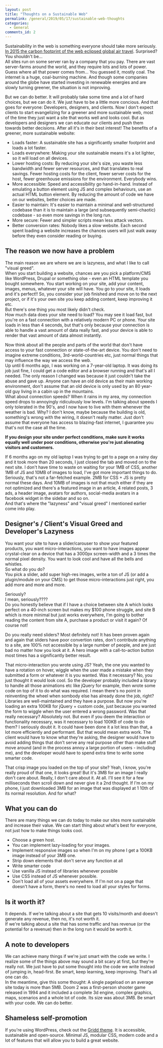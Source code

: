 ```yaml
---
layout: post
title: "Thoughts on a Sustainable Web"
permalink: /general/2019/05/17/sustainable-web-thoughts
categories:
  - General
comments_id: 2
---
```


Sustainability in the web is something everyone should take more seriously. [In 2015 the carbon footprint of the web eclipsed global air travel](https://www.theguardian.com/environment/2015/sep/25/server-data-centre-emissions-air-travel-web-google-facebook-greenhouse-gas). Surprised? You shouldn't be...  
All sites run on some server ran by a company that you pay. There are vast server-farms around the world, and they require lots and lots of power. Guess where all that power comes from... You guessed it, mostly coal. The internet is a huge, coal-burning machine. And though some companies around the globe have started investing in renewable energies and are slowly turning greener, the situation is not improving.  

But we can do better. It will probably take some time and a lot of hard choices, but we can do it. We just have to be a little more concious. And that goes for everyone: Developers, designers, and clients. Now I don't expect clients to start evangelizing for a greener and more sustainable web, most of the time they just want a site that works well and looks cool. But as developers and designers we can educate our clients and push them towards better decisions. After all it's in their best interest! The benefits of a greener, more sustainable website:

* Loads faster: A sustainable site has a significantly smaller footprint and loads a lot faster.
* Loads everywhere: Making your site sustainable means it's a lot lighter, so it will load on all devices.
* Lower hosting costs: By reducing your site's size, you waste less bandwidth and fewer server resources, and that translates to real savings. Fewer hosting costs for the client, fewer server costs for the host, fewer greenhouse emissions for the environment. Everybody wins.
* More accessible: Speed and accessibility go hand-in-hand. Instead of emulating a button element using JS and complex behaviours, use an actual HTML button element. By reducing the amount of code we have on our websites, better choices are made.
* Easier to maintain: It's easier to maintain a minimal and well-structured codebase than it is to maintain a large (and subsequently semi-chaotic) codebase - so even more savings in the long run.
* More secure: Fewer and simpler scripts mean less attack vectors.
* Better conversion rates: Nobody likes a slow website. Each second spent loading a website increases the chances users will just walk away before they even consider reading or buying.

## The reason we now have a problem

The main reason we are where we are is lazyness, and what I like to call "visual greed".  
When you start building a website, chances are you pick a platform/CMS like WordPress, Drupal or something olse - even an HTML template you bought somewhere. You start working on your site, add your content, images, menus, whatever your site will have. You go to your site, it loads and it's perfect!! So, you consider your job finished and move on to the next project, or if it's your own site you keep adding content, keep improving it etc.  
But there's one thing you most likely didn't check.  
How much data does your site need to load? You may see it load fast, but you're on a fast connection with a relatively modern PC or phone. Your site loads in less than 4 seconds, but that's only because your connection is able to handle a vast amount of data really fast, and your device is able to render that vast amount of data almost instantly.  

Now think about all the people and parts of the world that don't have access to your fast connection or state-of-the-art device. You don't need to imagine extreme conditions, 3rd-world-countries etc, just normal things that may influence the way we access the web.  
Up until 6 months ago, I was working on a 7-year-old laptop. It was doing its job just fine, I could get a code editor and a browser running and that's all I needed. The only reason I changed was because it just couldn't take the abuse and gave up. Anyone can have an old device as their main working environment, don't assume that an old device is only used by an 80 year-old guy living in a cabin up in the mountains.  
What about connection speeds? When it rains in my area, my connection speed drops to annoyingly ridiculously low levels. I'm talking about speeds I only tolerated in the 90's, and I now have to live with them whenever the weather is bad. Why? I don't know, maybe because the building is old, something's wrong with the wiring, it doesn't really matter. Just don't assume that everyone has access to blazing-fast internet, I guarantee you that's not the case all the time.

**If you design your site under perfect conditions, make sure it works equally well under poor conditions, otherwise you're just alienating visitors and customers.**

If 6 months ago on my old laptop I was trying to get to a page on a rainy day and it took more than 20 seconds, I just closed the tab and moved on to the next site. I don't have time to waste on waiting for your 1MB of CSS, another 1MB of JS and 10MB of images to load, I've got more important things to do.  
Seriously, that's not a far-fetched example. 2MB for CSS + JS is pretty normal these days. And 10MB of images is not that much either if they are not optimized and there's a featured image in an article, 4 related posts, 3 ads, a header image, avatars for authors, social-media avatars in a facebook widget in the sidebar and so on.  
And that's where the "lazyness" and "visual greed" I mentioned earlier come into play.  

## Designer's / Client's Visual Greed and Developer's Lazyness

You want your site to have a slider/carouser to show your featured products, you want micro-interactions, you want to have images appear crystal-clear on a device that has a 3000px screen-width and a 3 times the normal pixel density. You want to look cool and have all the bells and whistles.  
So what do you do?  
You pick a slider, add super high-res images, write a ton of JS (or add a plugin/module on your CMS) to get those micro-interactions just right, you add more and more and more.

Seriously?  
I mean, seriously????  
Do you honestly believe that if I have a choice between site A which looks perfect on a 40-inch screen but makes my $100 phone struggle, and site B which is more minimal but just works everywhere, I'm going to bother reading the content from site A, purchase a product or visit it again? Of course not!

Do you really need sliders? Most definitely not! It has been proven again and again that sliders have poor convertion rates, don't contribute anything to a site, are 100% not accessible by a large number of people, and are just bad no matter how you look at it. A hero image with a call-to-action button most times has a significantly better result.

That micro-interaction you wrote using JS? Yeah, the one you wanted to have a rotation on hover, wiggle when the user made a mistake when they submitted a form or whatever it is you wanted. Was it necessary? No, you just thought it would look cool. So the developer probably included a library to handle all those animations etc like jQuery for example, then wrote some code on top of it to do what was required. I mean there's no point in reinventing the wheel when sombody else has already done the job, right? Libraries are well-maintained and they have a purpose. But now you're loading an extra 100KB for jQuery + custom code, just because you wanted the form to wiggle when the user entered a wrong password. Was that really necessary? Absolutely not. But even if you deem the interaction or functionality necessary, was it necessary to load 100KB of code to do them? I seriously doubt it. It could have been done it a lot less than that, a lot more efficiently and performant. But that would mean extra work. The client would have to know what they're asking, the designer would have to avoid adding things that don't serve any real purpose other than make stuff move around (and in the process annoy a large portion of users - including me), and the developer would have to spend extra time to write some smarter code.  

That crisp image you loaded on the top of your site? Yeah, I know, you're really proud of that one, it looks great! But it's 3MB for an image I really don't care about. Really, I don't care about it. At all. I'll see it for a few milliseconds then scroll down and never give it a 2nd thought. If I'm on my phone, I just downloaded 3MB for an image that was displayed at 1 10th of its normal resolution. And for what?

## What you can do

There are many things we can do today to make our sites more sustainable and increase their value. We can start thing about what's best for everyone, not just how to make things looks cool.

* Choose a green host.
* You can implement lazy-loading for your images.
* Implement responsive images so when I'm on my phone I get a 100KB image instead of your 3MB one.
* Strip down elements that don't serve any function at all
* Write smarter code
* Use vanilla JS instead of libraries whenever possible
* Use CSS instead of JS whenever possible.
* Don't load all of your assets everywhere. If I'm not on a page that doesn't have a form, there's no need to load all your styles for forms.

## Is it worth it?

It depends. If we're talking about a site that gets 10 visits/month and doesn't generate any revenue, then no, it's not worth it.  
If we're talking about a site that has some traffic and has revenue (or the potential for a revenue) then in the long run it would be worth it.

## A note to developers

We can achieve many things if we're just smart with the code we write. I realize some of the things above may sound a bit scary at first, but they're really not. We just have to put some thought into the code we write instead of jumping in, head-first. Be smart, keep learning, keep improving. That's all one can do.  
In the meantime, give this some thought: A single pageload on an average site today is more than 5MB. Doom 2 was a first-person shooter game released in 1994 and it included a complete 3d engine, complex graphics, maps, scenarios and a whole lot of code. Its size was about 3MB. Be smart with your code. We can do better.

## Shameless self-promotion

If you're using WordPress, check out the [Gridd theme](https://github.com/wplemon/gridd). It is accessible, sustainable and open-source. Minimal JS, modular CSS, modern code and a lot of features that will allow you to build a great website.